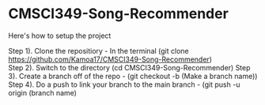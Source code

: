 # CMSCI349-Song-Recommender

Here's how to setup the project

Step 1). Clone the repositiory - In the terminal (git clone https://github.com/Kamoa17/CMSCI349-Song-Recommender) </br >
Step 2). Switch to the directory (cd CMSCI349-Song-Recommender)
Step 3). Create a branch off of the repo - (git checkout -b (Make a branch name))
Step 4). Do a push to link your branch to the main branch - (git push -u origin (branch name) 

